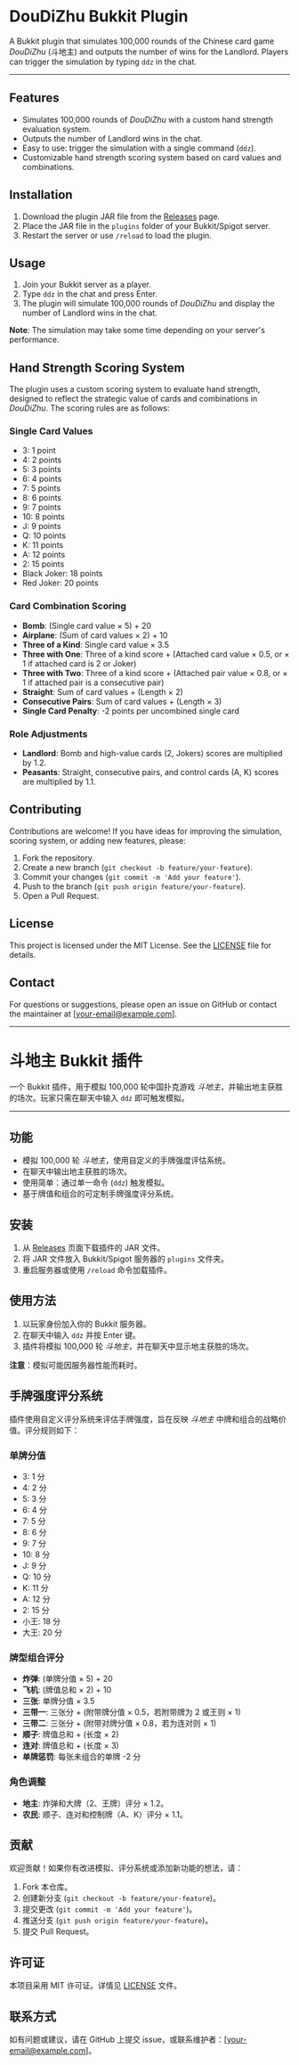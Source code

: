 # DouDiZhu Bukkit Plugin

A Bukkit plugin that simulates 100,000 rounds of the Chinese card game *DouDiZhu* (斗地主) and outputs the number of wins for the Landlord. Players can trigger the simulation by typing `ddz` in the chat.

---

## Features
- Simulates 100,000 rounds of *DouDiZhu* with a custom hand strength evaluation system.
- Outputs the number of Landlord wins in the chat.
- Easy to use: trigger the simulation with a single command (`ddz`).
- Customizable hand strength scoring system based on card values and combinations.

## Installation
1. Download the plugin JAR file from the [Releases](https://github.com/superwfox/FightTheLandlord/releases/tag/Plugin) page.
2. Place the JAR file in the `plugins` folder of your Bukkit/Spigot server.
3. Restart the server or use `/reload` to load the plugin.

## Usage
1. Join your Bukkit server as a player.
2. Type `ddz` in the chat and press Enter.
3. The plugin will simulate 100,000 rounds of *DouDiZhu* and display the number of Landlord wins in the chat.

**Note**: The simulation may take some time depending on your server's performance.

## Hand Strength Scoring System
The plugin uses a custom scoring system to evaluate hand strength, designed to reflect the strategic value of cards and combinations in *DouDiZhu*. The scoring rules are as follows:

### Single Card Values
- 3: 1 point
- 4: 2 points
- 5: 3 points
- 6: 4 points
- 7: 5 points
- 8: 6 points
- 9: 7 points
- 10: 8 points
- J: 9 points
- Q: 10 points
- K: 11 points
- A: 12 points
- 2: 15 points
- Black Joker: 18 points
- Red Joker: 20 points

### Card Combination Scoring
- **Bomb**: (Single card value × 5) + 20
- **Airplane**: (Sum of card values × 2) + 10
- **Three of a Kind**: Single card value × 3.5
- **Three with One**: Three of a kind score + (Attached card value × 0.5, or × 1 if attached card is 2 or Joker)
- **Three with Two**: Three of a kind score + (Attached pair value × 0.8, or × 1 if attached pair is a consecutive pair)
- **Straight**: Sum of card values + (Length × 2)
- **Consecutive Pairs**: Sum of card values + (Length × 3)
- **Single Card Penalty**: -2 points per uncombined single card

### Role Adjustments
- **Landlord**: Bomb and high-value cards (2, Jokers) scores are multiplied by 1.2.
- **Peasants**: Straight, consecutive pairs, and control cards (A, K) scores are multiplied by 1.1.

## Contributing
Contributions are welcome! If you have ideas for improving the simulation, scoring system, or adding new features, please:
1. Fork the repository.
2. Create a new branch (`git checkout -b feature/your-feature`).
3. Commit your changes (`git commit -m 'Add your feature'`).
4. Push to the branch (`git push origin feature/your-feature`).
5. Open a Pull Request.

## License
This project is licensed under the MIT License. See the [LICENSE](LICENSE) file for details.

## Contact
For questions or suggestions, please open an issue on GitHub or contact the maintainer at [your-email@example.com].

---

# 斗地主 Bukkit 插件

一个 Bukkit 插件，用于模拟 100,000 轮中国扑克游戏 *斗地主*，并输出地主获胜的场次。玩家只需在聊天中输入 `ddz` 即可触发模拟。

---

## 功能
- 模拟 100,000 轮 *斗地主*，使用自定义的手牌强度评估系统。
- 在聊天中输出地主获胜的场次。
- 使用简单：通过单一命令 (`ddz`) 触发模拟。
- 基于牌值和组合的可定制手牌强度评分系统。

## 安装
1. 从 [Releases](https://github.com/superwfox/FightTheLandlord/releases/tag/Plugin) 页面下载插件的 JAR 文件。
2. 将 JAR 文件放入 Bukkit/Spigot 服务器的 `plugins` 文件夹。
3. 重启服务器或使用 `/reload` 命令加载插件。

## 使用方法
1. 以玩家身份加入你的 Bukkit 服务器。
2. 在聊天中输入 `ddz` 并按 Enter 键。
3. 插件将模拟 100,000 轮 *斗地主*，并在聊天中显示地主获胜的场次。

**注意**：模拟可能因服务器性能而耗时。

## 手牌强度评分系统
插件使用自定义评分系统来评估手牌强度，旨在反映 *斗地主* 中牌和组合的战略价值。评分规则如下：

### 单牌分值
- 3: 1 分
- 4: 2 分
- 5: 3 分
- 6: 4 分
- 7: 5 分
- 8: 6 分
- 9: 7 分
- 10: 8 分
- J: 9 分
- Q: 10 分
- K: 11 分
- A: 12 分
- 2: 15 分
- 小王: 18 分
- 大王: 20 分

### 牌型组合评分
- **炸弹**: (单牌分值 × 5) + 20
- **飞机**: (牌值总和 × 2) + 10
- **三张**: 单牌分值 × 3.5
- **三带一**: 三张分 + (附带牌分值 × 0.5，若附带牌为 2 或王则 × 1)
- **三带二**: 三张分 + (附带对牌分值 × 0.8，若为连对则 × 1)
- **顺子**: 牌值总和 + (长度 × 2)
- **连对**: 牌值总和 + (长度 × 3)
- **单牌惩罚**: 每张未组合的单牌 -2 分

### 角色调整
- **地主**: 炸弹和大牌（2、王牌）评分 × 1.2。
- **农民**: 顺子、连对和控制牌（A、K）评分 × 1.1。

## 贡献
欢迎贡献！如果你有改进模拟、评分系统或添加新功能的想法，请：
1. Fork 本仓库。
2. 创建新分支 (`git checkout -b feature/your-feature`)。
3. 提交更改 (`git commit -m 'Add your feature'`)。
4. 推送分支 (`git push origin feature/your-feature`)。
5. 提交 Pull Request。

## 许可证
本项目采用 MIT 许可证。详情见 [LICENSE](LICENSE) 文件。

## 联系方式
如有问题或建议，请在 GitHub 上提交 issue，或联系维护者：[your-email@example.com]。
